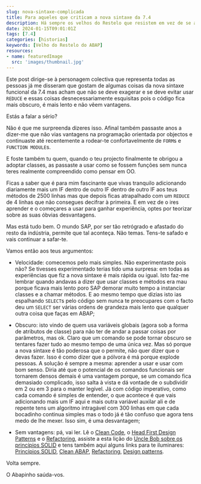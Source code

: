 ```yaml
---
slug: nova-sintaxe-complicada
title: Para aqueles que criticam a nova sintaxe da 7.4
description: Há sempre os velhos do Restelo que resistem em vez de se adaptar
date: 2024-01-15T09:01:01Z
tags: [7.4]
categories: [historias]
keywords: [Velho do Restelo do ABAP]
resources:
- name: featuredImage
  src: 'images/thumbnail.jpg'
---
```


Este post dirige-se à personagem colectiva que representa todas as pessoas já me disseram que gostam de algumas coisas da nova sintaxe funcional da 7.4 mas acham que não se deve exagerar e se deve evitar usar `REDUCE` e essas coisas desnecessariamente esquisitas pois o código fica mais obscuro, é mais lento e não vêem vantagens.

Estás a falar a sério?

<!--more-->

Não é que me surpreenda dizeres isso. Afinal também passaste anos a dizer-me que não vias vantagens na programação orientada por objectos e continuaste até recentemente a rodear-te confortavelmente de `FORM`s e `FUNCTION MODULE`s.

E foste também tu quem, quando o teu projecto finalmente te obrigou a adoptar classes, as passaste a usar como se fossem funções sem nunca teres realmente compreendido como pensar em OO.

Ficas a saber que é para mim fascinante que vivas tranquilo adicionando diariamente mais um IF dentro de outro IF dentro de outro IF aos teus métodos de 2500 linhas mas que depois ficas atrapalhado com um `REDUCE` de 4 linhas que não consegues decifrar à primeira. E em vez de o ires aprender e o começares a usar para ganhar experiência, optes por teorizar sobre as suas óbvias desvantagens.

Mas está tudo bem. O mundo SAP, por ser tão retrógrado e afastado do resto da indústria, permite que tal aconteça. Não temas. Tens-te safado e vais continuar a safar-te.

Vamos então aos teus argumentos:

- Velocidade: comecemos pelo mais simples. Não experimentaste pois não? Se tivesses experimentado terias tido uma surpresa: em todas as experiências que fiz a nova sintaxe é mais rápida ou igual. Isto faz-me lembrar quando andavas a dizer que usar classes e métodos era mau porque ficava mais lento poro SAP demorar muito tempo a instanciar classes e a chamar métodos. E ao mesmo tempo que dizias isto ias espalhando `SELECT`s pelo código sem nunca te preocupares com o facto deu um `SELECT` ser várias ordens de grandeza mais lento que qualquer outra coisa que faças em ABAP;

- Obscuro: isto vindo de quem usa variáveis globais (agora sob a forma de atributos de classe) para não ter de andar a passar coisas por parâmetros, mas ok. Claro que um comando se pode tornar obscuro se tentares fazer tudo ao mesmo tempo de uma única vez. Mas só porque a nova sintaxe é tão poderosa que o permite, não quer dizer que o devas fazer. Isso é como dizer que a pólvora é má porque explode pessoas. A solução é sempre a mesma: aprender a usar e usar com bom senso. Diria até que o potencial de os comandos funcionais ser tornarem densos demais é uma vantagem porque, se um comando fica demasiado complicado, isso salta à vista e dá vontade de o subdividir em 2 ou em 3 para o manter legível. Já com código imperativo, como cada comando é simples de entender, o que acontece é que vais adicionando mais um IF aqui e mais outra variável auxilar ali e de repente tens um algoritmo intragável com 300 linhas em que cada bocadinho continua simples mas o todo já é tão confuso que agora tens medo de lhe mexer. Isso sim, é uma desvantagem;

- Sem vantagens: pá, vai ler. Lê o [Clean Code][1], o [Head First Design Patterns][2] e o [Refactoring][3], assiste a esta lição do [Uncle Bob sobre os princípios SOLID][4] e tens também aqui alguns links para te iluminares: [Princípios SOLID][5], [Clean ABAP][6], [Refactoring][7], [Design patterns][8].

Volta sempre.

O Abapinho saúda-vos.

[1]: <https://app.thestorygraph.com/books/0fb5f91c-d628-4366-88b1-eda9c4bfdc75>
[2]: <https://drive.google.com/file/d/1U_9ZtNsO3qGLD7YwM94dp_cFjio33QjK/preview>
[3]: <https://app.thestorygraph.com/books/3b87bb83-ff18-425d-be63-055b43299e25>
[4]: <https://www.youtube.com/watch?v=zHiWqnTWsn4&t=12s>
[5]: <https://en.wikipedia.org/wiki/SOLID>
[6]: <https://github.com/SAP/styleguides/blob/main/clean-abap/CleanABAP.md>
[7]: <https://refactoring.guru/refactoring>
[8]: <https://refactoring.guru/design-patterns>
